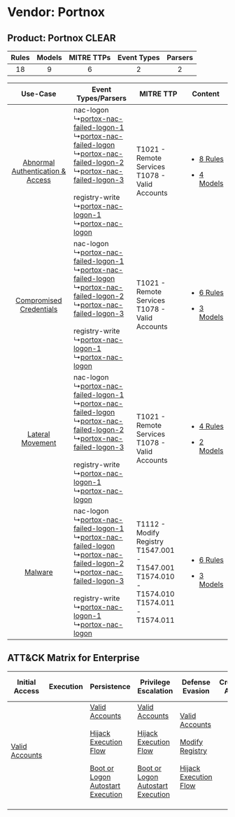 Vendor: Portnox
===============
Product: Portnox CLEAR
----------------------
| Rules | Models | MITRE TTPs | Event Types | Parsers |
|:-----:|:------:|:----------:|:-----------:|:-------:|
|  18   |   9    |     6      |      2      |    2    |

|    Use-Case    | Event Types/Parsers    | MITRE TTP    | Content    |
|:----:| ---- | ---- | ---- |
| [Abnormal Authentication & Access](../../../UseCases/uc_abnormal_authentication_&_access.md) |  nac-logon<br> ↳[portox-nac-failed-logon-1](Ps/pC_portoxnacfailedlogon1.md)<br> ↳[portox-nac-failed-logon](Ps/pC_portoxnacfailedlogon.md)<br> ↳[portox-nac-failed-logon-2](Ps/pC_portoxnacfailedlogon2.md)<br> ↳[portox-nac-failed-logon-3](Ps/pC_portoxnacfailedlogon3.md)<br><br> registry-write<br> ↳[portox-nac-logon-1](Ps/pC_portoxnaclogon1.md)<br> ↳[portox-nac-logon](Ps/pC_portoxnaclogon.md)<br> | T1021 - Remote Services<br>T1078 - Valid Accounts<br>    | [<ul><li>8 Rules</li></ul><ul><li>4 Models</li></ul>](RM/r_m_portnox_portnox_clear_Abnormal_Authentication_&_Access.md) |
|          [Compromised Credentials](../../../UseCases/uc_compromised_credentials.md)          |  nac-logon<br> ↳[portox-nac-failed-logon-1](Ps/pC_portoxnacfailedlogon1.md)<br> ↳[portox-nac-failed-logon](Ps/pC_portoxnacfailedlogon.md)<br> ↳[portox-nac-failed-logon-2](Ps/pC_portoxnacfailedlogon2.md)<br> ↳[portox-nac-failed-logon-3](Ps/pC_portoxnacfailedlogon3.md)<br><br> registry-write<br> ↳[portox-nac-logon-1](Ps/pC_portoxnaclogon1.md)<br> ↳[portox-nac-logon](Ps/pC_portoxnaclogon.md)<br> | T1021 - Remote Services<br>T1078 - Valid Accounts<br>    | [<ul><li>6 Rules</li></ul><ul><li>3 Models</li></ul>](RM/r_m_portnox_portnox_clear_Compromised_Credentials.md)          |
|    [Lateral Movement](../../../UseCases/uc_lateral_movement.md)    |  nac-logon<br> ↳[portox-nac-failed-logon-1](Ps/pC_portoxnacfailedlogon1.md)<br> ↳[portox-nac-failed-logon](Ps/pC_portoxnacfailedlogon.md)<br> ↳[portox-nac-failed-logon-2](Ps/pC_portoxnacfailedlogon2.md)<br> ↳[portox-nac-failed-logon-3](Ps/pC_portoxnacfailedlogon3.md)<br><br> registry-write<br> ↳[portox-nac-logon-1](Ps/pC_portoxnaclogon1.md)<br> ↳[portox-nac-logon](Ps/pC_portoxnaclogon.md)<br> | T1021 - Remote Services<br>T1078 - Valid Accounts<br>    | [<ul><li>4 Rules</li></ul><ul><li>2 Models</li></ul>](RM/r_m_portnox_portnox_clear_Lateral_Movement.md)    |
|    [Malware](../../../UseCases/uc_malware.md)    |  nac-logon<br> ↳[portox-nac-failed-logon-1](Ps/pC_portoxnacfailedlogon1.md)<br> ↳[portox-nac-failed-logon](Ps/pC_portoxnacfailedlogon.md)<br> ↳[portox-nac-failed-logon-2](Ps/pC_portoxnacfailedlogon2.md)<br> ↳[portox-nac-failed-logon-3](Ps/pC_portoxnacfailedlogon3.md)<br><br> registry-write<br> ↳[portox-nac-logon-1](Ps/pC_portoxnaclogon1.md)<br> ↳[portox-nac-logon](Ps/pC_portoxnaclogon.md)<br> | T1112 - Modify Registry<br>T1547.001 - T1547.001<br>T1574.010 - T1574.010<br>T1574.011 - T1574.011<br> | [<ul><li>6 Rules</li></ul><ul><li>3 Models</li></ul>](RM/r_m_portnox_portnox_clear_Malware.md)    |

ATT&CK Matrix for Enterprise
----------------------------
| Initial Access                                                      | Execution | Persistence                                                                                                                                                                                                                         | Privilege Escalation                                                                                                                                                                                                                | Defense Evasion                                                                                                                                                                                                   | Credential Access | Discovery | Lateral Movement                                                     | Collection | Command and Control | Exfiltration | Impact |
| ------------------------------------------------------------------- | --------- | ----------------------------------------------------------------------------------------------------------------------------------------------------------------------------------------------------------------------------------- | ----------------------------------------------------------------------------------------------------------------------------------------------------------------------------------------------------------------------------------- | ----------------------------------------------------------------------------------------------------------------------------------------------------------------------------------------------------------------- | ----------------- | --------- | -------------------------------------------------------------------- | ---------- | ------------------- | ------------ | ------ |
| [Valid Accounts](https://attack.mitre.org/techniques/T1078)<br><br> |           | [Valid Accounts](https://attack.mitre.org/techniques/T1078)<br><br>[Hijack Execution Flow](https://attack.mitre.org/techniques/T1574)<br><br>[Boot or Logon Autostart Execution](https://attack.mitre.org/techniques/T1547)<br><br> | [Valid Accounts](https://attack.mitre.org/techniques/T1078)<br><br>[Hijack Execution Flow](https://attack.mitre.org/techniques/T1574)<br><br>[Boot or Logon Autostart Execution](https://attack.mitre.org/techniques/T1547)<br><br> | [Valid Accounts](https://attack.mitre.org/techniques/T1078)<br><br>[Modify Registry](https://attack.mitre.org/techniques/T1112)<br><br>[Hijack Execution Flow](https://attack.mitre.org/techniques/T1574)<br><br> |                   |           | [Remote Services](https://attack.mitre.org/techniques/T1021)<br><br> |            |                     |              |        |